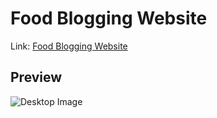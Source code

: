 # Food Blogging Website

Link: [Food Blogging Website](https://foodblog-ten.vercel.app/)

## Preview

![Desktop Image](./src/Assets/foodblog-ten.vercel.app_.png)
